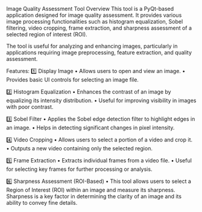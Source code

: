 Image Quality Assessment Tool
Overview
This tool is a PyQt-based application designed for image quality assessment.
It provides various image processing functionalities such as histogram equalization, Sobel filtering, video cropping, frame extraction, and sharpness assessment of a selected region of interest (ROI). 

The tool is useful for analyzing and enhancing images, particularly in applications requiring image preprocessing, feature extraction, and quality assessment.

Features:
1️⃣ Display Image
• Allows users to open and view an image.
• Provides basic UI controls for selecting an image file.

2️⃣ Histogram Equalization
• Enhances the contrast of an image by equalizing its intensity distribution.
• Useful for improving visibility in images with poor contrast.

3️⃣ Sobel Filter
• Applies the Sobel edge detection filter to highlight edges in an image.
• Helps in detecting significant changes in pixel intensity.

4️⃣ Video Cropping
• Allows users to select a portion of a video and crop it.
• Outputs a new video containing only the selected region.

5️⃣ Frame Extraction
• Extracts individual frames from a video file.
• Useful for selecting key frames for further processing or analysis.

6️⃣ Sharpness Assessment (ROI-Based)
• This tool allows users to select a Region of Interest (ROI) within an image and measure its sharpness. 
  Sharpness is a key factor in determining the clarity of an image and its ability to convey fine details.
